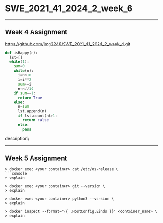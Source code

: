# SWE_2021_41_2024_2_week_6

---

## Week 4 Assignment
https://github.com/jmg2248/SWE_2021_41_2024_2_week_4.git

```python
def isHappy(n):
  lst=[]
  while(1):
    sum=0
    while(n):
      i=n%10
      i=i**2
      sum+=i
      n=n//10
    if sum==1:
      return True
    else:
      n=sum
      lst.append(n)
      if lst.count(n)>1:
        return False
      else:
        pass
```

description\

---

## Week 5 Assignment
```console
> docker exec <your container> cat /etc/os-release \
```console
> explain

> docker exec <your container> git --version \
> explain

> docker exec <your container> python3 --version \
> explain

> docker inspect --format="{{ .HostConfig.Binds }}" <container_name> \
> explain
